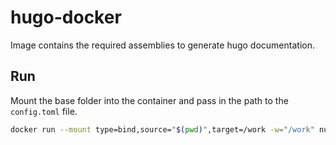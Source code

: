 # hugo-docker

Image contains the required assemblies to generate hugo documentation.

## Run

Mount the base folder into the container and pass in the path to the `config.toml` file.

```sh
docker run --mount type=bind,source="$(pwd)",target=/work -w="/work" nullreference/hugo-docker --buildDrafts
```